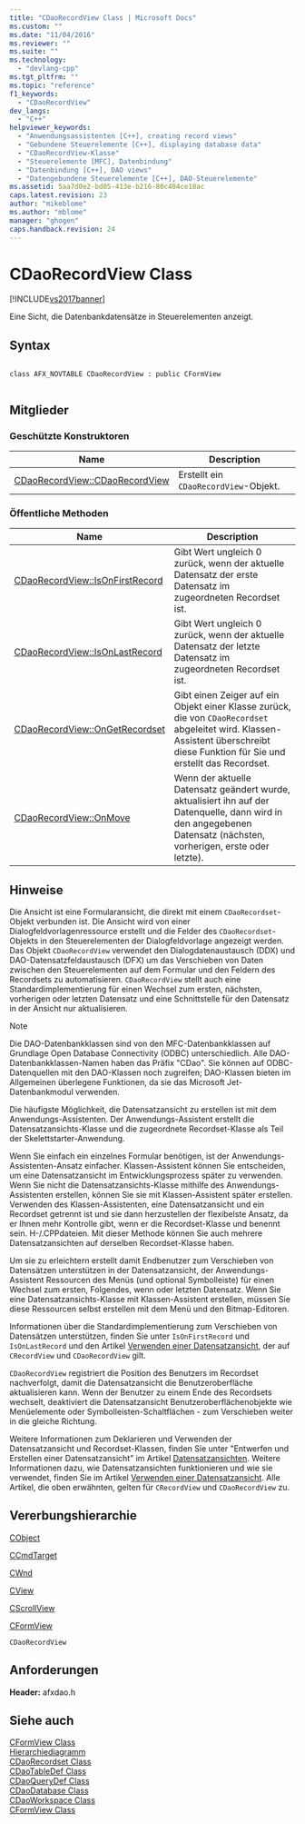 ```yaml
---
title: "CDaoRecordView Class | Microsoft Docs"
ms.custom: ""
ms.date: "11/04/2016"
ms.reviewer: ""
ms.suite: ""
ms.technology: 
  - "devlang-cpp"
ms.tgt_pltfrm: ""
ms.topic: "reference"
f1_keywords: 
  - "CDaoRecordView"
dev_langs: 
  - "C++"
helpviewer_keywords: 
  - "Anwendungsassistenten [C++], creating record views"
  - "Gebundene Steuerelemente [C++], displaying database data"
  - "CDaoRecordView-Klasse"
  - "Steuerelemente [MFC], Datenbindung"
  - "Datenbindung [C++], DAO views"
  - "Datengebundene Steuerelemente [C++], DAO-Steuerelemente"
ms.assetid: 5aa7d0e2-bd05-413e-b216-80c404ce18ac
caps.latest.revision: 23
author: "mikeblome"
ms.author: "mblome"
manager: "ghogen"
caps.handback.revision: 24
---
```

# CDaoRecordView Class
[!INCLUDE[vs2017banner](../../assembler/inline/includes/vs2017banner.md)]

Eine Sicht, die Datenbankdatensätze in Steuerelementen anzeigt.  
  
## Syntax  
  
```  
  
class AFX_NOVTABLE CDaoRecordView : public CFormView  
  
```  
  
## Mitglieder  
  
### Geschützte Konstruktoren  
  
|Name|Description|  
|----------|-----------------|  
|[CDaoRecordView::CDaoRecordView](../Topic/CDaoRecordView::CDaoRecordView.md)|Erstellt ein `CDaoRecordView`\-Objekt.|  
  
### Öffentliche Methoden  
  
|Name|Description|  
|----------|-----------------|  
|[CDaoRecordView::IsOnFirstRecord](../Topic/CDaoRecordView::IsOnFirstRecord.md)|Gibt Wert ungleich 0 zurück, wenn der aktuelle Datensatz der erste Datensatz im zugeordneten Recordset ist.|  
|[CDaoRecordView::IsOnLastRecord](../Topic/CDaoRecordView::IsOnLastRecord.md)|Gibt Wert ungleich 0 zurück, wenn der aktuelle Datensatz der letzte Datensatz im zugeordneten Recordset ist.|  
|[CDaoRecordView::OnGetRecordset](../Topic/CDaoRecordView::OnGetRecordset.md)|Gibt einen Zeiger auf ein Objekt einer Klasse zurück, die von `CDaoRecordset` abgeleitet wird.  Klassen\-Assistent überschreibt diese Funktion für Sie und erstellt das Recordset.|  
|[CDaoRecordView::OnMove](../Topic/CDaoRecordView::OnMove.md)|Wenn der aktuelle Datensatz geändert wurde, aktualisiert ihn auf der Datenquelle, dann wird in den angegebenen Datensatz \(nächsten, vorherigen, erste oder letzte\).|  
  
## Hinweise  
 Die Ansicht ist eine Formularansicht, die direkt mit einem `CDaoRecordset`\-Objekt verbunden ist.  Die Ansicht wird von einer Dialogfeldvorlagenressource erstellt und die Felder des `CDaoRecordset`\-Objekts in den Steuerelementen der Dialogfeldvorlage angezeigt werden.  Das Objekt `CDaoRecordView` verwendet den Dialogdatenaustausch \(DDX\) und DAO\-Datensatzfeldaustausch \(DFX\) um das Verschieben von Daten zwischen den Steuerelementen auf dem Formular und den Feldern des Recordsets zu automatisieren.  `CDaoRecordView` stellt auch eine Standardimplementierung für einen Wechsel zum ersten, nächsten, vorherigen oder letzten Datensatz und eine Schnittstelle für den Datensatz in der Ansicht nur aktualisieren.  
  
> [!NOTE]
>  Die DAO\-Datenbankklassen sind von den MFC\-Datenbankklassen auf Grundlage Open Database Connectivity \(ODBC\) unterschiedlich.  Alle DAO\-Datenbankklassen\-Namen haben das Präfix "CDao".  Sie können auf ODBC\-Datenquellen mit den DAO\-Klassen noch zugreifen; DAO\-Klassen bieten im Allgemeinen überlegene Funktionen, da sie das Microsoft Jet\-Datenbankmodul verwenden.  
  
 Die häufigste Möglichkeit, die Datensatzansicht zu erstellen ist mit dem Anwendungs\-Assistenten.  Der Anwendungs\-Assistent erstellt die Datensatzansichts\-Klasse und die zugeordnete Recordset\-Klasse als Teil der Skelettstarter\-Anwendung.  
  
 Wenn Sie einfach ein einzelnes Formular benötigen, ist der Anwendungs\-Assistenten\-Ansatz einfacher.  Klassen\-Assistent können Sie entscheiden, um eine Datensatzansicht im Entwicklungsprozess später zu verwenden.  Wenn Sie nicht die Datensatzansichts\-Klasse mithilfe des Anwendungs\-Assistenten erstellen, können Sie sie mit Klassen\-Assistent später erstellen.  Verwenden des Klassen\-Assistenten, eine Datensatzansicht und ein Recordset getrennt ist und sie dann herzustellen der flexibelste Ansatz, da er Ihnen mehr Kontrolle gibt, wenn er die Recordset\-Klasse und benennt sein. H\-\/.CPPdateien.  Mit dieser Methode können Sie auch mehrere Datensatzansichten auf derselben Recordset\-Klasse haben.  
  
 Um sie zu erleichtern erstellt damit Endbenutzer zum Verschieben von Datensätzen unterstützen in der Datensatzansicht, der Anwendungs\-Assistent Ressourcen des Menüs \(und optional Symbolleiste\) für einen Wechsel zum ersten, Folgendes, wenn oder letzten Datensatz.  Wenn Sie eine Datensatzansichts\-Klasse mit Klassen\-Assistent erstellen, müssen Sie diese Ressourcen selbst erstellen mit dem Menü und den Bitmap\-Editoren.  
  
 Informationen über die Standardimplementierung zum Verschieben von Datensätzen unterstützen, finden Sie unter `IsOnFirstRecord` und `IsOnLastRecord` und den Artikel [Verwenden einer Datensatzansicht](../../data/using-a-record-view-mfc-data-access.md), der auf `CRecordView` und `CDaoRecordView` gilt.  
  
 `CDaoRecordView` registriert die Position des Benutzers im Recordset nachverfolgt, damit die Datensatzansicht die Benutzeroberfläche aktualisieren kann.  Wenn der Benutzer zu einem Ende des Recordsets wechselt, deaktiviert die Datensatzansicht Benutzeroberflächenobjekte wie Menüelemente oder Symbolleisten\-Schaltflächen \- zum Verschieben weiter in die gleiche Richtung.  
  
 Weitere Informationen zum Deklarieren und Verwenden der Datensatzansicht und Recordset\-Klassen, finden Sie unter "Entwerfen und Erstellen einer Datensatzansicht" im Artikel [Datensatzansichten](../../data/record-views-mfc-data-access.md).  Weitere Informationen dazu, wie Datensatzansichten funktionieren und wie sie verwendet, finden Sie im Artikel [Verwenden einer Datensatzansicht](../../data/using-a-record-view-mfc-data-access.md).  Alle Artikel, die oben erwähnten, gelten für `CRecordView` und `CDaoRecordView` zu.  
  
## Vererbungshierarchie  
 [CObject](../../mfc/reference/cobject-class.md)  
  
 [CCmdTarget](../../mfc/reference/ccmdtarget-class.md)  
  
 [CWnd](../../mfc/reference/cwnd-class.md)  
  
 [CView](../../mfc/reference/cview-class.md)  
  
 [CScrollView](../../mfc/reference/cscrollview-class.md)  
  
 [CFormView](../../mfc/reference/cformview-class.md)  
  
 `CDaoRecordView`  
  
## Anforderungen  
 **Header:**  afxdao.h  
  
## Siehe auch  
 [CFormView Class](../../mfc/reference/cformview-class.md)   
 [Hierarchiediagramm](../../mfc/hierarchy-chart.md)   
 [CDaoRecordset Class](../../mfc/reference/cdaorecordset-class.md)   
 [CDaoTableDef Class](../../mfc/reference/cdaotabledef-class.md)   
 [CDaoQueryDef Class](../../mfc/reference/cdaoquerydef-class.md)   
 [CDaoDatabase Class](../../mfc/reference/cdaodatabase-class.md)   
 [CDaoWorkspace Class](../../mfc/reference/cdaoworkspace-class.md)   
 [CFormView Class](../../mfc/reference/cformview-class.md)